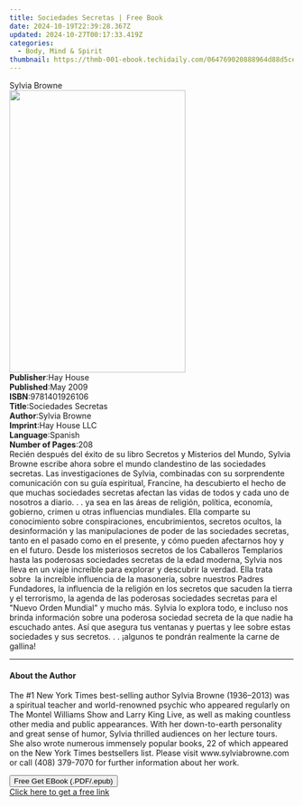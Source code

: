 ```yaml
---
title: Sociedades Secretas | Free Book
date: 2024-10-19T22:39:28.367Z
updated: 2024-10-27T00:17:33.419Z
categories:
  - Body, Mind & Spirit
thumbnail: https://thmb-001-ebook.techidaily.com/064769020888964d88d5cee123ba8c257f7f907022bf7343a8564f96bfcd669b.jpg
---
```

<main id="book-container">
  <div class="flex flex-col">
    <div class="book-brief flex-1 py-6 px-4 sm:p-6 md:py-10 md:px-8">
      <!-- brief-->
      <div class="book-brief-main">Sylvia Browne</div>
    </div>
    <div
      class="book-meta-info flex-1 grid gap-4 col-start-1 col-end-3 row-start-1 sm:mb-6 sm:grid-cols-4 lg:gap-6 lg:col-start-2 lg:row-end-6 lg:row-span-6 lg:mb-0"
    >
      <div
        class="book-meta-info-left place-content-center mt-4 p-4 text-sm leading-6 col-start-2 col-span-2 dark:text-slate-400"
      >
        <img
          class="w-full h-500 object-cover rounded-lg sm:h-255 sm:col-span-2 lg:col-span-full"
          src="https://img-001-ebook.techidaily.com/7082160f76f2e9f9cc1dfbf5fb54260bebcc364059df27181ad5f611321641b9.jpg"
          alt=""
          width="312"
          height="500"
        />
      </div>
      <div
        class="book-meta-info-right mt-2 col-start-1 row-start-2 col-span-3 self-center"
      >
        <!-- meta data  -->
        <div class="flex flex-col px-4 md:px-8">
          <div class="flex-1">
            <strong>Publisher</strong>:<span class="px-2">Hay House</span>
          </div>
          <div class="flex-1">
            <strong>Published</strong>:<span class="px-2">May 2009</span>
          </div>
          <div class="flex-1">
            <strong>ISBN</strong>:<span class="px-2">9781401926106</span>
          </div>
          <div class="flex-1">
            <strong>Title</strong>:<span class="px-2">Sociedades Secretas</span>
          </div>
          <div class="flex-1">
            <strong>Author</strong>:<span class="px-2">Sylvia Browne</span>
          </div>
          <div class="flex-1">
            <strong>Imprint</strong>:<span class="px-2">Hay House LLC</span>
          </div>
          <div class="flex-1">
            <strong>Language</strong>:<span class="px-2">Spanish</span>
          </div>
          <div class="flex-1">
            <strong>Number of Pages</strong>:<span class="px-2">208</span>
          </div>
        </div>
      </div>
    </div>
    <div class="book-description flex-1 py-6 px-4 sm:p-6 md:py-10 md:px-8">
      <div class="book-description-main">
        <div accordion-content="" id="description">
          Recién después del éxito de su libro Secretos y Misterios del Mundo,
          Sylvia Browne escribe ahora sobre el mundo clandestino de las
          sociedades secretas. Las investigaciones de Sylvia, combinadas con su
          sorprendente comunicación con su guía espiritual, Francine, ha
          descubierto el hecho de que muchas sociedades secretas afectan las
          vidas de todos y cada uno de nosotros a diario. . . ya sea en las
          áreas de religión, política, economía, gobierno, crimen u otras
          influencias mundiales. Ella comparte su conocimiento sobre
          conspiraciones, encubrimientos, secretos ocultos, la desinformación y
          las manipulaciones de poder de las sociedades secretas, tanto en el
          pasado como en el presente, y cómo pueden afectarnos hoy y en el
          futuro. Desde los misteriosos secretos de los Caballeros Templarios
          hasta las poderosas sociedades secretas de la edad moderna, Sylvia nos
          lleva en un viaje increíble para explorar y descubrir la verdad. Ella
          trata sobre&nbsp; la increíble influencia de la masonería, sobre
          nuestros Padres Fundadores, la influencia de la religión en los
          secretos que sacuden la tierra y el terrorismo, la agenda de las
          poderosas sociedades secretas para el "Nuevo Orden Mundial" y mucho
          más. Sylvia lo explora todo, e incluso nos brinda información sobre
          una poderosa sociedad secreta de la que nadie ha escuchado antes. Así
          que asegura tus ventanas y puertas y lee sobre estas sociedades y sus
          secretos. . . ¡algunos te pondrán realmente la carne de gallina!
        </div>
        <div class="accordion-fader"></div>
      </div>
    </div>
    <div class="book-excerpts flex-1 py-6 px-4 sm:p-6 md:py-10 md:px-8">
      <!-- excerpts-->
      <div class="book-excerpts-main">
        <hr />
        <h4 class="placeholder placeholder-heading">
          <span>About the Author</span>
        </h4>
        <p>
          The #1 New York Times best-selling author Sylvia Browne (1936–2013)
          was a spiritual teacher and world-renowned psychic who appeared
          regularly on The Montel Williams Show and Larry King Live, as well as
          making countless other media and public appearances. With her
          down-to-earth personality and great sense of humor, Sylvia thrilled
          audiences on her lecture tours. She also wrote numerous immensely
          popular books, 22 of which appeared on the New York Times bestsellers
          list. Please visit www.sylviabrowne.com or call (408) 379-7070 for
          further information about her work.
        </p>
      </div>
    </div>
    <div
      class="book-about-author flex-1 py-6 px-4 sm:p-6 md:py-10 md:px-8"
    ></div>
    <div class="book-free-get flex-1 py-6 px-4 sm:p-6 md:py-10 md:px-8">
      <button
        id="btn-free-get"
        class="bg-blue-500 hover:bg-blue-700 text-white font-bold py-2 px-4 rounded"
      >
        Free Get EBook (.PDF/.epub)
      </button>
      <div id="countdown-display" class="px-2 text-lg mt-2"></div>
      <a
        id="free-link"
        class="hidden bg-blue-500 hover:bg-blue-700 text-white font-bold py-2 px-4 rounded"
        href="https://www.ebooks.com/en-us/book/96317038/sociedades-secretas/sylvia-browne/"
        target="_blank"
        >Click here to get a free link</a
      >
    </div>
    <script>
      let countdownTime = 0;
      let countdownInterval = null;
      document
        .getElementById('btn-free-get')
        .addEventListener('click', startCountdown);
      function startCountdown() {
        countdownTime = new Date().getTime() + 60000 * 3;
        countdownInterval = setInterval(updateCountdown, 1000);
        document.getElementById('btn-free-get').disabled = true;
        document
          .getElementById('btn-free-get')
          .classList.add('bg-gray-500', 'cursor-not-allowed');
      }
      function updateCountdown() {
        let currentTime = new Date().getTime();
        let timeLeft = countdownTime - currentTime;
        let secondsLeft = Math.floor(timeLeft / 1000);
        document.getElementById('countdown-display').innerHTML =
          `Remaining time: ${secondsLeft} seconds.`;
        if (secondsLeft <= 0) {
          clearInterval(countdownInterval);
          document.getElementById('btn-free-get').classList.add('hidden');
          document.getElementById('free-link').classList.remove('hidden');
          document.getElementById('countdown-display').innerHTML = '';
        }
      }
    </script>
  </div>
</main>

<ins class="adsbygoogle"
      style="display:block"
      data-ad-client="ca-pub-7571918770474297"
      data-ad-slot="8358498916"
      data-ad-format="auto"
      data-full-width-responsive="true"></ins>
    